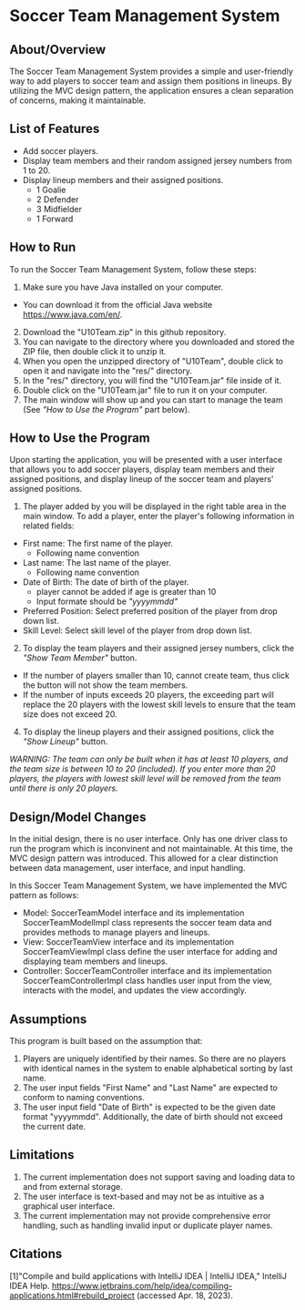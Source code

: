# Soccer Team Management System


## About/Overview

The Soccer Team Management System provides a simple and user-friendly way to add players to soccer team and assign them positions in lineups. By utilizing the MVC design pattern, the application ensures a clean separation of concerns, making it maintainable.

## List of Features
- Add soccer players.
- Display team members and their random assigned jersey numbers from 1 to 20.
- Display lineup members and their assigned positions.
  - 1 Goalie
  - 2 Defender
  - 3 Midfielder
  - 1 Forward

## How to Run

To run the Soccer Team Management System, follow these steps:

1. Make sure you have Java installed on your computer. 
  - You can download it from the official Java website https://www.java.com/en/.
2. Download the "U10Team.zip" in this github repository.
3. You can navigate to the directory where you downloaded and stored the ZIP file, then double click it to unzip it.
4. When you open the unzipped directory of "U10Team", double click to open it and navigate into the "res/" directory.
5. In the "res/" directory, you will find the "U10Team.jar" file inside of it.
6. Double click on the "U10Team.jar" file to run it on your computer.
7. The main window will show up and you can start to manage the team (See *"How to Use the Program"* part below).

## How to Use the Program

Upon starting the application, you will be presented with a user interface that allows you to add soccer players, display team members and their assigned positions, and display lineup of the soccer team and players' assigned positions.

1. The player added by you will be displayed in the right table area in the main window. To add a player, enter the player's following information in related fields:
  - First name: The first name of the player. 
    - Following name convention
  - Last name: The last name of the player.
    - Following name convention
  - Date of Birth: The date of birth of the player.
    - player cannot be added if age is greater than 10
    - Input formate should be *"yyyymmdd"*
  - Preferred Position: Select preferred position of the player from drop down list.
  - Skill Level: Select skill level of the player from drop down list. 
2. To display the team players and their assigned jersey numbers, click the *"Show Team Member"* button.
  - If the number of players smaller than 10, cannot create team, thus click the button will not show the team members.
  - If the number of inputs exceeds 20 players, the exceeding part will replace the 20 players with the lowest skill levels to ensure that the team size does not exceed 20. 
4. To display the lineup players and their assigned positions, click the *"Show Lineup"* button.

*WARNING: The team can only be built when it has at least 10 players, and the team size is between 10 to 20 (included). If you enter more than 20 players, the players with lowest skill level will be removed from the team until there is only 20 players.*

## Design/Model Changes

In the initial design, there is no user interface. Only has one driver class to run the program which is inconvinent and not maintainable.
At this time, the MVC design pattern was introduced. This allowed for a clear distinction between data management, user interface, and input handling.

In this Soccer Team Management System, we have implemented the MVC pattern as follows:
- Model: SoccerTeamModel interface and its implementation SoccerTeamModelImpl class represents the soccer team data and provides methods to manage players and lineups.
- View: SoccerTeamView interface and its implementation SoccerTeamViewImpl class define the user interface for adding and displaying team members and lineups.
- Controller: SoccerTeamController interface and its implementation SoccerTeamControllerImpl class handles user input from the view, interacts with the model, and updates the view accordingly.

## Assumptions

This program is built based on the assumption that:
1. Players are uniquely identified by their names. So there are no players with identical names in the system to enable alphabetical sorting by last name.
2. The user input fields "First Name" and "Last Name" are expected to conform to naming conventions. 
3. The user input field "Date of Birth" is expected to be the given date format "yyyymmdd". Additionally, the date of birth should not exceed the current date.

## Limitations

1. The current implementation does not support saving and loading data to and from external storage.
2. The user interface is text-based and may not be as intuitive as a graphical user interface.
3. The current implementation may not provide comprehensive error handling, such as handling invalid input or duplicate player names. 

## Citations
[1]"Compile and build applications with IntelliJ IDEA | IntelliJ IDEA," IntelliJ IDEA Help. https://www.jetbrains.com/help/idea/compiling-applications.html#rebuild_project (accessed Apr. 18, 2023).

